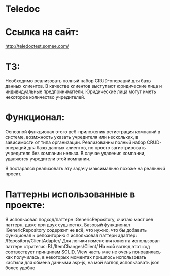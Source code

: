 # Teledoc
# Ссылка на сайт:
http://teledoctest.somee.com/
# ТЗ:
Необходимо реализовать полный набор CRUD-операций для базы данных клиентов.
В качестве клиентов выступают юридические лица и индивидуальные
предприниматели. Юридические лица могут иметь некоторое количество учредителей.

# Функционал:
Основной функционал этого веб-приложения регистрация компаний в системе, возмжность указать учредителя или нескольких, в зависимости от типа организации.
Реализованны полный набор CRUD-операций для базы данных клиентов, но просто загистрировать учредителя без компании нельзя.
В случае удаления компании, удаляются учредители этой компании.

Я постарался реализовать эту задачу максимально похоже на реальный проект.

# Паттерны использованные в проекте:
Я использовал подход/паттерн IGenericRepository, считаю маст хев паттерн, даже при двух сущностях.
Базовый функционал IGenericRepository содержит не всё, что нужно, что бы добавить функционал к репозиторию я использовал паттерн адаптер:
/Repository/ClientAdapter/
Для логики изменения клиента использовал паттерн стратегия:
BL/ItemChanges/Client/
На мой взгляд этот код соотвествует принципам SOLID,
View часть мне не очень понравилась как получилась, в некоторых моментах пришлось использовать кастыли для обмена данными asp-js, на мой взгляд использовать json более удобно 
